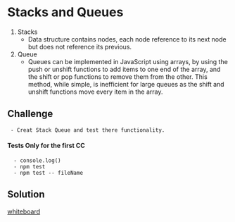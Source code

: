 #  Stacks and Queues
 
 1. Stacks
      - Data structure contains nodes, each node reference to its next node but does not reference its previous.
 2. Queue
      - Queues can be implemented in JavaScript using arrays, by using the push or unshift functions to add items to one end of the array, and the shift or pop functions to remove them from the other. This method, while simple, is inefficient for large queues as the shift and unshift functions move every item in the array.

## Challenge
     
     - Creat Stack Queue and test there functionality. 

#### Tests Only for the first CC
      
      - console.log()
      - npm test
      - npm test -- fileName
       
## Solution

[whiteboard]()